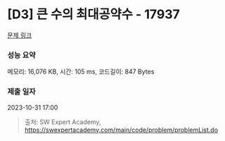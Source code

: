 # [D3] 큰 수의 최대공약수 - 17937 

[문제 링크](https://swexpertacademy.com/main/code/problem/problemDetail.do?contestProbId=AYmRI_8ajv8DFARi) 

### 성능 요약

메모리: 16,076 KB, 시간: 105 ms, 코드길이: 847 Bytes

### 제출 일자

2023-10-31 17:00



> 출처: SW Expert Academy, https://swexpertacademy.com/main/code/problem/problemList.do